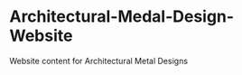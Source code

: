 Architectural-Medal-Design-Website
==================================

Website content for Architectural Metal Designs
